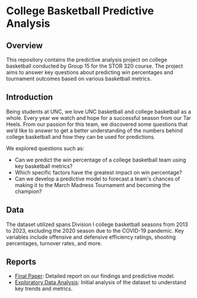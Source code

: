 # College Basketball Predictive Analysis

## Overview
This repository contains the predictive analysis project on college basketball conducted by Group 15 for the STOR 320 course. The project aims to answer key questions about predicting win percentages and tournament outcomes based on various basketball metrics.

## Introduction
Being students at UNC, we love UNC basketball and college basketball as a whole. Every year we watch and hope for a successful season from our Tar Heels. From our passion for this team, we discovered some questions that we’d like to answer to get a better understanding of the numbers behind college basketball and how they can be used for predictions.

We explored questions such as:
- Can we predict the win percentage of a college basketball team using key basketball metrics?
- Which specific factors have the greatest impact on win percentage?
- Can we develop a predictive model to forecast a team's chances of making it to the March Madness Tournament and becoming the champion?

## Data
The dataset utilized spans Division I college basketball seasons from 2013 to 2023, excluding the 2020 season due to the COVID-19 pandemic. Key variables include offensive and defensive efficiency ratings, shooting percentages, turnover rates, and more.

## Reports
- [Final Paper](reports/Predictive-Analysis-Final-Paper.pdf): Detailed report on our findings and predictive model.
- [Exploratory Data Analysis](reports/Predictive-Analysis-EDA.pdf): Initial analysis of the dataset to understand key trends and metrics.
